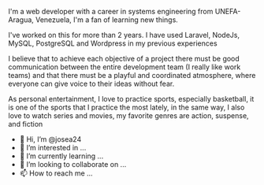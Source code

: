I'm a web developer with a career in systems engineering from UNEFA-Aragua, Venezuela, I'm a fan of learning new things.

I've worked on this for more than 2 years. I have used Laravel, NodeJs, MySQL, PostgreSQL and Wordpress in my previous experiences

I believe that to achieve each objective of a project there must be good communication between the entire development team (I really like work teams) and that there must be a playful and coordinated atmosphere, where everyone can give voice to their ideas without fear.

As personal entertainment, I love to practice sports, especially basketball, it is one of the sports that I practice the most lately, in the same way, I also love to watch series and movies, my favorite genres are action, suspense, and fiction

- 👋 Hi, I’m @josea24
- 👀 I’m interested in ...
- 🌱 I’m currently learning ...
- 💞️ I’m looking to collaborate on ...
- 📫 How to reach me ...

